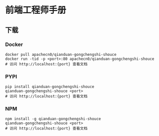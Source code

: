 # 前端工程师手册

## 下载

### Docker

```
docker pull apachecn0/qianduan-gongchengshi-shouce
docker run -tid -p <port>:80 apachecn0/qianduan-gongchengshi-shouce
# 访问 http://localhost:{port} 查看文档
```

### PYPI

```
pip install qianduan-gongchengshi-shouce
qianduan-gongchengshi-shouce <port>
# 访问 http://localhost:{port} 查看文档
```

### NPM

```
npm install -g qianduan-gongchengshi-shouce
qianduan-gongchengshi-shouce <port>
# 访问 http://localhost:{port} 查看文档
```